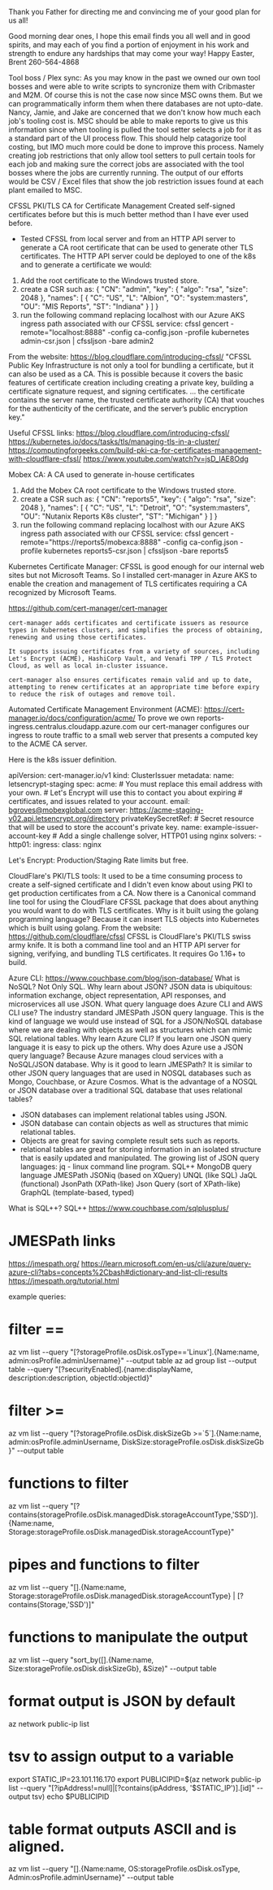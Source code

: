 Thank you Father for directing me and convincing me of your good plan for us all!

Good morning dear ones,
I hope this email finds you all well and in good spirits, and may  each of you find a portion of enjoyment in his work and strength to endure any hardships that may come your way!
Happy Easter,
Brent 
260-564-4868

Tool boss / Plex sync:
As you may know in the past we owned our own tool bosses and were able to write scripts to syncronize them with Cribmaster and M2M.  Of course this is not the case now since MSC owns them. But we can programmatically inform them when there databases are not upto-date.  Nancy, Jamie, and Jake are concerned that we don't know how much each job's tooling cost is.  MSC should be able to make reports to give us this information since when tooling is pulled the tool setter selects a job for it as a standard part of the UI process flow.  This should help catagorize tool costing, but IMO much more could be done to improve this process. Namely creating job restrictions that only allow tool setters to pull certain tools for each job and making sure the correct jobs are associated with the tool bosses where the jobs are currently running.  The output of our efforts would be CSV / Excel files that show the job restriction issues found at each plant emailed to MSC.

CFSSL PKI/TLS CA for Certificate Management
Created self-signed certificates before but this is much better method than I have ever used before.
- Tested CFSSL from local server and from an HTTP API server to generate a CA root certificate that can be used to generate other TLS certificates. The HTTP API server could be deployed to one of the k8s and to generate a certificate we would: 
1. Add the root certificate to the Windows trusted store.
2. create a CSR such as:
{
  "CN": "admin",
  "key": {
    "algo": "rsa",
    "size": 2048
  },
  "names": [
    {
      "C": "US",
      "L": "Albion",
      "O": "system:masters",
      "OU": "MIS Reports",
      "ST": "Indiana"
    }
  ]
}
3. run the following command replacing localhost with our Azure AKS ingress path associated with our CFSSL service:
cfssl gencert -remote="localhost:8888" -config ca-config.json -profile kubernetes admin-csr.json | cfssljson -bare admin2

From the website:
https://blog.cloudflare.com/introducing-cfssl/
"CFSSL Public Key Infrastructure is not only a tool for bundling a certificate, but it can also be used as a CA. This is possible because it covers the basic features of certificate creation including creating a private key, building a certificate signature request, and signing certificates.
...
the certificate contains the server name, the trusted certificate authority (CA) that vouches for the authenticity of the certificate, and the server’s public encryption key."

Useful CFSSL links:
https://blog.cloudflare.com/introducing-cfssl/
https://kubernetes.io/docs/tasks/tls/managing-tls-in-a-cluster/
https://computingforgeeks.com/build-pki-ca-for-certificates-management-with-cloudflare-cfssl/
https://www.youtube.com/watch?v=jsD_lAE8Odg


Mobex CA:
A CA used to generate in-house certificates
1. Add the Mobex CA root certificate to the Windows trusted store.
2. create a CSR such as:
{
  "CN": "reports5",
  "key": {
    "algo": "rsa",
    "size": 2048
  },
  "names": [
    {
      "C": "US",
      "L": "Detroit",
      "O": "system:masters",
      "OU": "Nutanix Reports K8s cluster",
      "ST": "Michigan"
    }
  ]
}
3. run the following command replacing localhost with our Azure AKS ingress path associated with our CFSSL service:
cfssl gencert -remote="https://reports5/mobexca:8888" -config ca-config.json -profile kubernetes reports5-csr.json | cfssljson -bare reports5


Kubernetes Certificate Manager:
CFSSL is good enough for our internal web sites but not Microsoft Teams. So I installed cert-manager in Azure AKS to enable the creation and management of TLS certificates requiring a CA recognized by Microsoft Teams.

https://github.com/cert-manager/cert-manager
``` From the web site:
cert-manager adds certificates and certificate issuers as resource types in Kubernetes clusters, and simplifies the process of obtaining, renewing and using those certificates.

It supports issuing certificates from a variety of sources, including Let's Encrypt (ACME), HashiCorp Vault, and Venafi TPP / TLS Protect Cloud, as well as local in-cluster issuance.

cert-manager also ensures certificates remain valid and up to date, attempting to renew certificates at an appropriate time before expiry to reduce the risk of outages and remove toil.
```
Automated Certificate Management Environment (ACME):
https://cert-manager.io/docs/configuration/acme/
To prove we own reports-ingress.centralus.cloudapp.azure.com our cert-manager configures our ingress to route traffic to a small web server that presents a computed key to the ACME CA server. 

Here is the k8s issuer definition.

apiVersion: cert-manager.io/v1
kind: ClusterIssuer
metadata:
  name: letsencrypt-staging
spec:
  acme:
    # You must replace this email address with your own.
    # Let's Encrypt will use this to contact you about expiring
    # certificates, and issues related to your account.
    email: bgroves@mobexglobal.com
    server: https://acme-staging-v02.api.letsencrypt.org/directory
    privateKeySecretRef:
      # Secret resource that will be used to store the account's private key.
      name: example-issuer-account-key
    # Add a single challenge solver, HTTP01 using nginx
    solvers:
    - http01:
        ingress:
          class: nginx

Let's Encrypt:
Production/Staging Rate limits but free.

CloudFlare's PKI/TLS tools:
It used to be a time consuming process to create a self-signed certificate and I didn't even know about using PKI to get production certificates from a CA.  Now there is a Canonical command line tool for using the CloudFlare CFSSL package that does about anything you would want to do with TLS certificates.
Why is it built using the golang programming language? Because it can insert TLS objects into Kubernetes which is built using golang.
From the website: https://github.com/cloudflare/cfssl
CFSSL is CloudFlare's PKI/TLS swiss army knife. It is both a command line tool and an HTTP API server for signing, verifying, and bundling TLS certificates. It requires Go 1.16+ to build.


Azure CLI:
https://www.couchbase.com/blog/json-database/
What is NoSQL? Not Only SQL.
Why learn about JSON? JSON data is ubiquitous: information exchange, object representation, API responses, and microservices all use JSON. 
What query language does Azure CLI and AWS CLI use? The industry standard JMESPath JSON query language.  This is the kind of language we would use instead of SQL for a JSON/NoSQL database where we are dealing with objects as well as structures which can mimic SQL relational tables.
Why learn Azure CLI? If you learn one JSON query language it is easy to pick up the others.
Why does Azure use a JSON query language?  Because Azure manages cloud services with a NoSQL/JSON database.
Why is it good to learn JMESPath?  It is similar to other JSON query languages that are used in NOSQL databases such as Mongo, Couchbase, or Azure Cosmos.
What is the advantage of a NOSQL or JSON database over a traditional SQL database that uses relational tables? 
- JSON databases can implement relational tables using JSON.
- JSON database can contain objects as well as structures that mimic relational tables.
- Objects are great for saving complete result sets such as reports.
- relational tables are great for storing information in an isolated structure that is easily updated and manipulated.
The growing list of JSON query languages:
jq - linux command line program.
SQL++ 
MongoDB query language
JMESPath
JSONiq (based on XQuery)
UNQL (like SQL)
JaQL (functional)
JsonPath (XPath-like)
Json Query (sort of XPath-like)
GraphQL (template-based, typed)

What is SQL++? 
SQL++ https://www.couchbase.com/sqlplusplus/


# JMESPath links
https://jmespath.org/
https://learn.microsoft.com/en-us/cli/azure/query-azure-cli?tabs=concepts%2Cbash#dictionary-and-list-cli-results
https://jmespath.org/tutorial.html

example queries:
# filter ==
az vm list --query "[?storageProfile.osDisk.osType=='Linux'].{Name:name,  admin:osProfile.adminUsername}" --output table
az ad group list --output table --query "[?securityEnabled].{name:displayName, description:description, objectId:objectId}"
# filter >=
az vm list --query "[?storageProfile.osDisk.diskSizeGb >=\`5\`].{Name:name,  admin:osProfile.adminUsername, DiskSize:storageProfile.osDisk.diskSizeGb }" --output table
# functions to filter
az vm list --query "[?contains(storageProfile.osDisk.managedDisk.storageAccountType,'SSD')].{Name:name, Storage:storageProfile.osDisk.managedDisk.storageAccountType}"
# pipes and functions to filter
az vm list --query "[].{Name:name, Storage:storageProfile.osDisk.managedDisk.storageAccountType} | [? contains(Storage,'SSD')]"
# functions to manipulate the output
az vm list --query "sort_by([].{Name:name, Size:storageProfile.osDisk.diskSizeGb}, &Size)" --output table
# format output is JSON by default
az network public-ip list
# tsv to assign output to a variable 
export STATIC_IP=23.101.116.170
export PUBLICIPID=$(az network public-ip list --query "[?ipAddress!=null]|[?contains(ipAddress, '$STATIC_IP')].[id]" --output tsv)
echo $PUBLICIPID
# table format outputs ASCII and is aligned.
az vm list --query "[].{Name:name, OS:storageProfile.osDisk.osType, Admin:osProfile.adminUsername}" --output table




